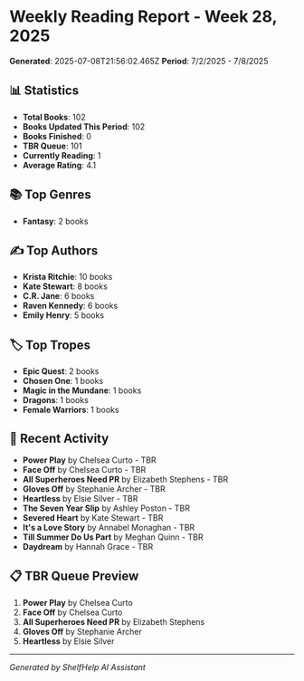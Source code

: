 # Weekly Reading Report - Week 28, 2025

**Generated**: 2025-07-08T21:56:02.465Z
**Period**: 7/2/2025 - 7/8/2025

## 📊 Statistics

- **Total Books**: 102
- **Books Updated This Period**: 102
- **Books Finished**: 0
- **TBR Queue**: 101
- **Currently Reading**: 1
- **Average Rating**: 4.1

## 📚 Top Genres

- **Fantasy**: 2 books

## ✍️ Top Authors

- **Krista Ritchie**: 10 books
- **Kate  Stewart**: 8 books
- **C.R. Jane**: 6 books
- **Raven Kennedy**: 6 books
- **Emily Henry**: 5 books

## 🏷️ Top Tropes

- **Epic Quest**: 2 books
- **Chosen One**: 1 books
- **Magic in the Mundane**: 1 books
- **Dragons**: 1 books
- **Female Warriors**: 1 books

## 📖 Recent Activity

- **Power Play** by Chelsea Curto - TBR
- **Face Off** by Chelsea Curto - TBR
- **All Superheroes Need PR** by Elizabeth  Stephens - TBR
- **Gloves Off** by Stephanie  Archer - TBR
- **Heartless** by Elsie Silver - TBR
- **The Seven Year Slip** by Ashley Poston - TBR
- **Severed Heart** by Kate  Stewart - TBR
- **It's a Love Story** by Annabel Monaghan - TBR
- **Till Summer Do Us Part** by Meghan Quinn - TBR
- **Daydream** by Hannah  Grace - TBR

## 📋 TBR Queue Preview

1. **Power Play** by Chelsea Curto
2. **Face Off** by Chelsea Curto
3. **All Superheroes Need PR** by Elizabeth  Stephens
4. **Gloves Off** by Stephanie  Archer
5. **Heartless** by Elsie Silver

---

*Generated by ShelfHelp AI Assistant*
